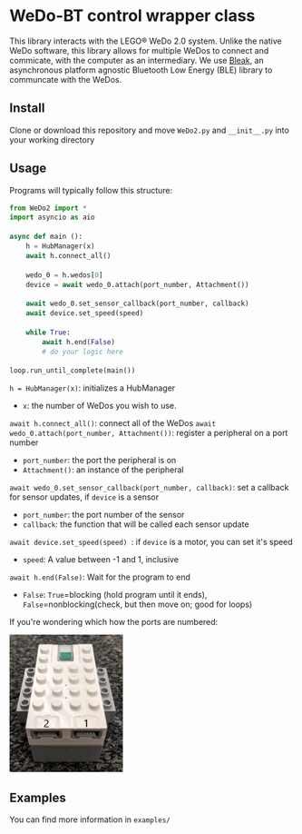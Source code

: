
# WeDo-BT control wrapper class

This library interacts with the LEGO® WeDo 2.0 system. Unlike the native WeDo software, this library allows for multiple WeDos to connect and commicate, with the computer as an intermediary. We use [Bleak](https://github.com/hbldh/bleak), an asynchronous platform agnostic Bluetooth Low Energy (BLE) library to communcate with the WeDos.

## Install
Clone or download this repository and move `WeDo2.py` and `__init__.py` into your working directory

## Usage
Programs will typically follow this structure:
```python
from WeDo2 import *
import asyncio as aio

async def main ():
	h = HubManager(x)
	await h.connect_all()
	
	wedo_0 = h.wedos[0]
	device = await wedo_0.attach(port_number, Attachment())
	
	await wedo_0.set_sensor_callback(port_number, callback)
	await device.set_speed(speed) 
	
	while True:
		await h.end(False)
		# do your logic here

loop.run_until_complete(main())
```
`h = HubManager(x)`: initializes a HubManager
- `x`: the number of WeDos you wish to use.

`await h.connect_all()`: connect all of the WeDos
`await wedo_0.attach(port_number, Attachment())`: register a peripheral on a port number
- `port_number`: the port the peripheral is on
- `Attachment()`: an instance of the peripheral

`await wedo_0.set_sensor_callback(port_number, callback)`: set a callback for sensor updates, if `device` is a sensor
- `port_number`: the port number of the sensor
- `callback`: the function that will be called each sensor update

`await device.set_speed(speed) `: if `device` is a motor, you can set it's speed
- `speed`: A value between -1 and 1, inclusive

`await h.end(False)`: Wait for the program to end
- `False`: `True`=blocking (hold program until it ends), `False`=nonblocking(check, but then move on; good for loops)


If you're wondering which how the ports are numbered:

<img src="Ports.jpg" width="200">

## Examples
You can find more information in `examples/`